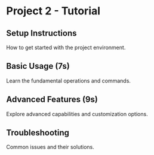 # Project 2 - Tutorial

## Setup Instructions

How to get started with the project environment.

## Basic Usage (7s)

Learn the fundamental operations and commands.

## Advanced Features (9s)

Explore advanced capabilities and customization options.

## Troubleshooting

Common issues and their solutions.
